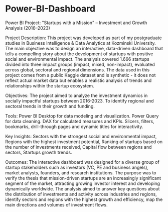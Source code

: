 # Power-BI-Dashboard

Power BI Project: "Startups with a Mission" – Investment and Growth Analysis (2016–2023)

Project Description:
This project was developed as part of my postgraduate studies in Business Intelligence & Data Analytics at Kozminski University. 
The main objective was to design an interactive, data-driven dashboard that tells a compelling story about the development of startups with positive social and environmental impact. 
The analysis covered 1.666 startups divided into three impact groups (impact, mixed, non-impact), evaluated across global, sectoral and regional dimensions. 
The data used in this project comes from a public Kaggle dataset and is synthetic - it does not reflect actual market data but enables a realistic analysis of trends and relationships within the startup ecosystem. 

Objectives: 
The project aimed to analyze the investment dynamics in socially impactful startups between 2016-2023. To identify regional and sectoral trends in their growth and funding. 

Tools:
Power BI Desktop for data modeling and visualization. Power Query for data cleaning. DAX for calculated measures and KPIs. Slicers, filters, bookmarks, drill-through pages and dynamic titles for interactivity. 

Key Insights:
Sectors with the strongest social and environmental impact, Regions with the highest investment potential, Ranking of startups based on the number of investments received, Capital flow between regions and sectors, Startups growth trends.

Outcomes:
The interactive dashboard was designed for a diverse group of startup stakeholders such as investors (VC, PE and business angels), market analysts, founders, and research institutions. The purpose was to verify the thesis that mission-driven startups are an increasingly significant segment of the market, attracting growing investor interest and developing dynamically worldwide. The analysis aimed to answer key questions about the distribution of investments and activity across industries and regions, identify sectors and regions with the highest growth and efficiency, map the main directions and volumes of investment flows. 


